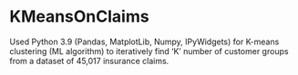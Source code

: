 # KMeansOnClaims
Used Python 3.9 (Pandas, MatplotLib, Numpy, IPyWidgets) for K-means clustering (ML algorithm) to iteratively find ‘K’ number of customer groups from a dataset of 45,017 insurance claims.
